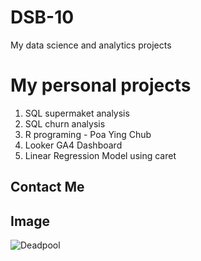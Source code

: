 # DSB-10
My data science and analytics projects

# My personal projects

1. SQL supermaket analysis
2. SQL churn analysis
3. R programing - Poa Ying Chub
4. Looker GA4 Dashboard
5. Linear Regression Model using caret


## Contact Me

## Image
![Deadpool](https://th.bing.com/th/id/R.8e3030bfe221e42afc73d06ec49c6488?rik=lsMoSOdqABB2aw&pid=ImgRaw&r=0)

